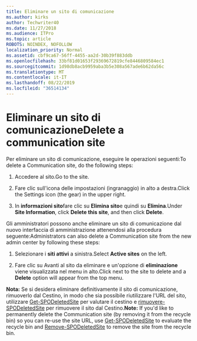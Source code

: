 ```yaml
---
title: Eliminare un sito di comunicazione
ms.author: kirks
author: Techwriter40
ms.date: 11/27/2018
ms.audience: ITPro
ms.topic: article
ROBOTS: NOINDEX, NOFOLLOW
localization_priority: Normal
ms.assetid: cbf9ca67-56ff-4455-aa2d-30b39f883ddb
ms.openlocfilehash: 33bf81d01653f29369672819cfe8446809584ec1
ms.sourcegitcommit: 1d98db8acb9959aba3b5e308a567ade6b62da56c
ms.translationtype: MT
ms.contentlocale: it-IT
ms.lasthandoff: 08/22/2019
ms.locfileid: "36514134"
---
```

# <a name="delete-a-communication-site"></a><span data-ttu-id="a0fc2-102">Eliminare un sito di comunicazione</span><span class="sxs-lookup"><span data-stu-id="a0fc2-102">Delete a communication site</span></span>

<span data-ttu-id="a0fc2-103">Per eliminare un sito di comunicazione, eseguire le operazioni seguenti:</span><span class="sxs-lookup"><span data-stu-id="a0fc2-103">To delete a Communication site, do the following steps:</span></span> 
  
1. <span data-ttu-id="a0fc2-104">Accedere al sito.</span><span class="sxs-lookup"><span data-stu-id="a0fc2-104">Go to the site.</span></span> 
  
2. <span data-ttu-id="a0fc2-105">Fare clic sull'icona delle impostazioni (ingranaggio) in alto a destra.</span><span class="sxs-lookup"><span data-stu-id="a0fc2-105">Click the Settings icon (the gear) in the upper right.</span></span> 
  
3. <span data-ttu-id="a0fc2-106">In **informazioni sito**fare clic su **Elimina sito**e quindi su **Elimina**.</span><span class="sxs-lookup"><span data-stu-id="a0fc2-106">Under **Site Information**, click **Delete this site**, and then click **Delete**.</span></span> 
  
<span data-ttu-id="a0fc2-107">Gli amministratori possono anche eliminare un sito di comunicazione dal nuovo interfaccia di amministrazione attenendosi alla procedura seguente:</span><span class="sxs-lookup"><span data-stu-id="a0fc2-107">Administrators can also delete a Communication site from the new admin center by following these steps:</span></span> 
  
1. <span data-ttu-id="a0fc2-108">Selezionare i **siti attivi** a sinistra.</span><span class="sxs-lookup"><span data-stu-id="a0fc2-108">Select **Active sites** on the left.</span></span> 
  
2. <span data-ttu-id="a0fc2-109">Fare clic su Avanti al sito da eliminare e un'opzione di **eliminazione** viene visualizzata nel menu in alto.</span><span class="sxs-lookup"><span data-stu-id="a0fc2-109">Click next to the site to delete and a **Delete** option will appear from the top menu.</span></span> 
  
 <span data-ttu-id="a0fc2-110">**Nota:** Se si desidera eliminare definitivamente il sito di comunicazione, rimuoverlo dal Cestino, in modo che sia possibile riutilizzare l'URL del sito, utilizzare [Get-SPODeletedSite](https://aka.ms/Get-SPODeletedSite) per valutare il cestino e [rimuovere-SPODeletedSite](https://aka.ms/Remove-SPODeletedSite) per rimuovere il sito dal Cestino.</span><span class="sxs-lookup"><span data-stu-id="a0fc2-110">**Note:** If you'd like to permanently delete the Communication site (by removing it from the recycle bin) so you can re-use the site URL, use [Get-SPODeletedSite](https://aka.ms/Get-SPODeletedSite) to evaluate the recycle bin and [Remove-SPODeletedSite](https://aka.ms/Remove-SPODeletedSite) to remove the site from the recycle bin.</span></span> 
  

